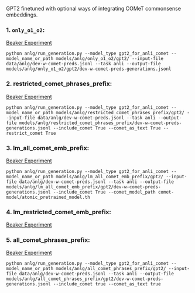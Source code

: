 GPT2 finetuned with optional ways of integrating COMeT commonsense embeddings. 


  ### 1. `only_o1_o2`: 
  [Beaker Experiment](https://beaker.org/ex/ex_az1896fjqsn3/tasks/tk_68jhb1tkdec9)
  
    python anlg/run_generation.py --model_type gpt2_for_anli_comet --model_name_or_path models/anlg/only_o1_o2/gpt2/ --input-file data/anlg/dev-w-comet-preds.jsonl --task anli --output-file models/anlg/only_o1_o2/gpt2/dev-w-comet-preds-generations.jsonl

  ### 2. restricted_comet_phrases_prefix: 
  [Beaker Experiment](https://beaker.org/ex/ex_3dyhlvh0imww/tasks/tk_tosvsiv9usp8)

    python anlg/run_generation.py --model_type gpt2_for_anli_comet --model_name_or_path models/anlg/restricted_comet_phrases_prefix/gpt2/ --input-file data/anlg/dev-w-comet-preds.jsonl --task anli --output-file models/anlg/restricted_comet_phrases_prefix/dev-w-comet-preds-generations.jsonl --include_comet True --comet_as_text True --restrict_comet True

  ### 3. lm_all_comet_emb_prefix: 
  [Beaker Experiment](https://beaker.org/ex/ex_gyt7hofohynr/tasks/tk_i25t9wkovcwk)

    python anlg/run_generation.py --model_type gpt2_for_anli_comet --model_name_or_path models/anlg/lm_all_comet_emb_prefix/gpt2/ --input-file data/anlg/dev-w-comet-preds.jsonl --task anli --output-file models/anlg/lm_all_comet_emb_prefix/gpt2/dev-w-comet-preds-generations.jsonl --include_comet True --comet_model_path comet-model/atomic_pretrained_model.th

  ### 4. lm_restricted_comet_emb_prefix: 
  [Beaker Experiment](https://beaker.org/ex/ex_m0d33r2bucxb/tasks/tk_gl126vskq879)

  ### 5. all_comet_phrases_prefix: 
  [Beaker Experiment](https://beaker.org/ex/ex_1g2jh8ce2h1s/tasks/tk_wufqybmvxjxk)
   
    python anlg/run_generation.py --model_type gpt2_for_anli_comet --model_name_or_path models/anlg/all_comet_phrases_prefix/gpt2/ --input-file data/anlg/dev-w-comet-preds.jsonl --task anli --output-file models/anlg/all_comet_phrases_prefix/gpt2/dev-w-comet-preds-generations.jsonl --include_comet true --comet_as_text true